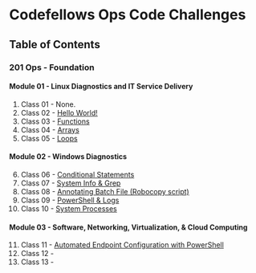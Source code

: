 # Codefellows Ops Code Challenges

## Table of Contents
### 201 Ops - Foundation
#### Module 01 - Linux Diagnostics and IT Service Delivery
1. Class 01 - None. 
2. Class 02 - [Hello World!](/201-ops/02_helloworld.sh)
3. Class 03 - [Functions](/201-ops/03_functions.sh)
4. Class 04 - [Arrays](/201-ops/04_arrays.sh)
5. Class 05 - [Loops](/201-ops/05_loops.sh)

#### Module 02 - Windows Diagnostics
6. Class 06 - [Conditional Statements](/201-ops/06_conditionals.sh)
7. Class 07 - [System Info & Grep](/201-ops/07_sysinfo.sh)
8. Class 08 - [Annotating Batch File (Robocopy script)](/201-ops/08_robocopy.bat)
9. Class 09 - [PowerShell & Logs](/201-ops/09_powershell_logs.ps1)
10. Class 10 - [System Processes](/201-ops/10_system_process.ps1)

#### Module 03 - Software, Networking, Virtualization, & Cloud Computing
11. Class 11 - [Automated Endpoint Configuration with PowerShell](/201-ops/11_auto_endpt_config.ps1)
12. Class 12 -
13. Class 13 -


